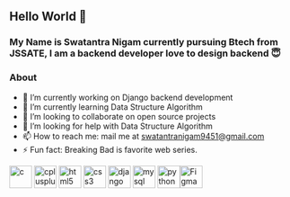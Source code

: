 ## Hello World 👋

### My Name is Swatantra Nigam currently pursuing Btech from JSSATE, I am a backend developer love to design backend :innocent:

### About

- 🔭 I’m currently working on Django backend development
- 🌱 I’m currently learning Data Structure Algorithm
- 👯 I’m looking to collaborate on open source projects
- 🤔 I’m looking for help with Data Structure Algorithm
- 📫 How to reach me: mail me at [swatantranigam9451@gmail.com](mailto:swatantranigam9451@gmail.com)
- ⚡ Fun fact: Breaking Bad is favorite web series.


<img src="https://devicons.github.io/devicon/devicon.git/icons/c/c-original.svg" alt="c" width="40" height="40"/> <img src="https://devicons.github.io/devicon/devicon.git/icons/cplusplus/cplusplus-original.svg" alt="cplusplus" width="40" height="40"/> <img src="https://devicons.github.io/devicon/devicon.git/icons/html5/html5-original-wordmark.svg" alt="html5" width="40" height="40"/> <img src="https://devicons.github.io/devicon/devicon.git/icons/css3/css3-original-wordmark.svg" alt="css3" width="40" height="40"/> <img src="https://devicons.github.io/devicon/devicon.git/icons/django/django-original.svg" alt="django" width="40" height="40"/> <img src="https://devicons.github.io/devicon/devicon.git/icons/mysql/mysql-original-wordmark.svg" alt="mysql" width="40" height="40"/> <img src="https://devicons.github.io/devicon/devicon.git/icons/python/python-original.svg" alt="python" width="40" height="40"/><img src="https://raw.githubusercontent.com/gilbarbara/logos/master/logos/figma.svg" alt="Figma" width="40" height="40"/> </p>

